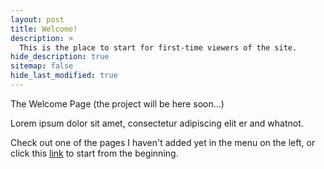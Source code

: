 ```yaml
---
layout: post
title: Welcome!
description: >
  This is the place to start for first-time viewers of the site.
hide_description: true
sitemap: false
hide_last_modified: true
---
```


The Welcome Page (the project will be here soon...)

Lorem ipsum dolor sit amet, consectetur adipiscing elit er and whatnot.

Check out one of the pages I haven't added yet in the menu on the left,
or click this [link] to start from the beginning.

[link]: https://www.youtube.com/watch?v=dQw4w9WgXcQ
